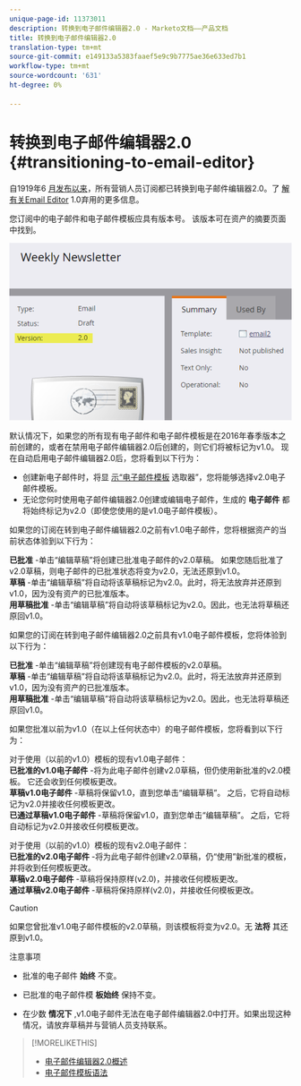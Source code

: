 ```yaml
---
unique-page-id: 11373011
description: 转换到电子邮件编辑器2.0 - Marketo文档——产品文档
title: 转换到电子邮件编辑器2.0
translation-type: tm+mt
source-git-commit: e149133a5383faaef5e9c9b7775ae36e633ed7b1
workflow-type: tm+mt
source-wordcount: '631'
ht-degree: 0%

---
```



# 转换到电子邮件编辑器2.0 {#transitioning-to-email-editor}

自1919年6 [月发布以来](../../../../release-notes/2016/release-notes-spring-16.md)，所有营销人员订阅都已转换到电子邮件编辑器2.0。了 [解有关Email Editor](https://nation.marketo.com/docs/DOC-7038) 1.0弃用的更多信息。

您订阅中的电子邮件和电子邮件模板应具有版本号。 该版本可在资产的摘要页面中找到。

![](assets/five-5.png)

默认情况下，如果您的所有现有电子邮件和电子邮件模板是在2016年春季版本之前创建的，或者在禁用电子邮件编辑器2.0后创建的，则它们将被标记为v1.0。 现在自动启用电子邮件编辑器2.0后，您将看到以下行为：

* 创建新电子邮件时，将显 [示“电子邮件模板](email-template-picker-overview.md) 选取器”，您将能够选择v2.0电子邮件模板。
* 无论您何时使用电子邮件编辑器2.0创建或编辑电子邮件，生成的 **电子邮件** 都将始终标记为v2.0（即使您使用的是v1.0电子邮件模板）。

如果您的订阅在转到电子邮件编辑器2.0之前有v1.0电子邮件，您将根据资产的当前状态体验到以下行为：

**已批准** -单击“编辑草稿”将创建已批准电子邮件的v2.0草稿。 如果您随后批准了v2.0草稿，则电子邮件的已批准状态将变为v2.0，无法还原到v1.0。\
**草稿** -单击“编辑草稿”将自动将该草稿标记为v2.0。此时，将无法放弃并还原到v1.0，因为没有资产的已批准版本。\
**用草稿批准** -单击“编辑草稿”将自动将该草稿标记为v2.0。因此，也无法将草稿还原回v1.0。

如果您的订阅在转到电子邮件编辑器2.0之前具有v1.0电子邮件模板，您将体验到以下行为：

**已批准** -单击“编辑草稿”将创建现有电子邮件模板的v2.0草稿。\
**草稿** -单击“编辑草稿”将自动将该草稿标记为v2.0。此时，将无法放弃并还原到v1.0，因为没有资产的已批准版本。\
**用草稿批准** -单击“编辑草稿”将自动将该草稿标记为v2.0。因此，也无法将草稿还原回v1.0。

如果您批准以前为v1.0（在以上任何状态中）的电子邮件模板，您将看到以下行为：

对于使用（以前的v1.0）模板的现有v1.0电子邮件：\
**已批准的v1.0电子邮件** -将为此电子邮件创建v2.0草稿，但仍使用新批准的v2.0模板。 它还会收到任何模板更改。\
**草稿v1.0电子邮件** -草稿将保留v1.0，直到您单击“编辑草稿”。 之后，它将自动标记为v2.0并接收任何模板更改。\
**已通过草稿v1.0电子邮件** -草稿将保留v1.0，直到您单击“编辑草稿”。 之后，它将自动标记为v2.0并接收任何模板更改。

对于使用（以前的v1.0）模板的现有v2.0电子邮件：\
**已批准的v2.0电子邮件** -将为此电子邮件创建v2.0草稿，仍“使用”新批准的模板，并将收到任何模板更改。\
**草稿v2.0电子邮件** -草稿将保持原样(v2.0)，并接收任何模板更改。\
**通过草稿v2.0电子邮件** -草稿将保持原样(v2.0)，并接收任何模板更改。

>[!CAUTION]
>
>如果您曾批准v1.0电子邮件模板的v2.0草稿，则该模板将变为v2.0。无 **法将** 其还原到v1.0。

注意事项

* 批准的电子邮件 **始终** 不变。

* 已批准的电子邮件模 **板始终** 保持不变。

* 在少数 **情况下** ,v1.0电子邮件无法在电子邮件编辑器2.0中打开。如果出现这种情况，请放弃草稿并与营销人员支持联系。

>[!MORELIKETHIS]
>
>* [电子邮件编辑器2.0概述](email-editor-v2-0-overview.md)
>* [电子邮件模板语法](email-template-syntax.md)

>



